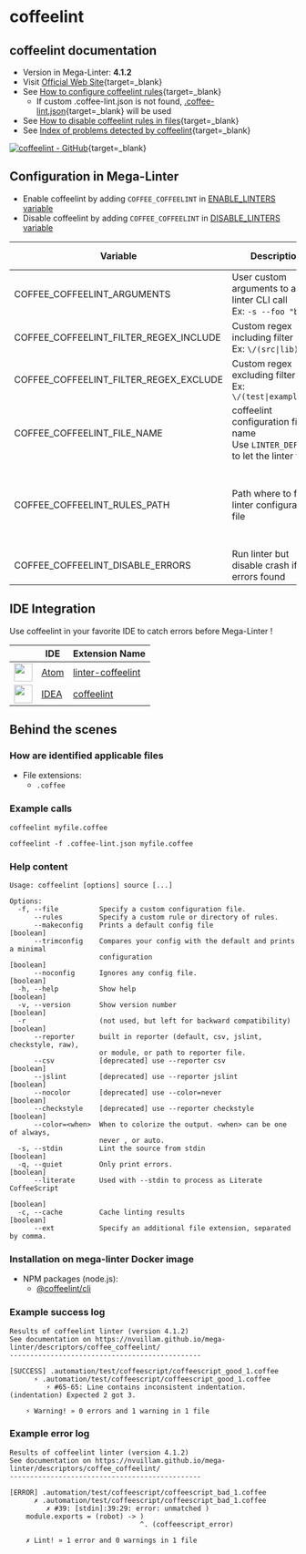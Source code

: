 <!-- markdownlint-disable MD033 MD041 -->
<!-- Generated by .automation/build.py, please do not update manually -->
# coffeelint

## coffeelint documentation

- Version in Mega-Linter: **4.1.2**
- Visit [Official Web Site](http://www.coffeelint.org){target=_blank}
- See [How to configure coffeelint rules](http://www.coffeelint.org/#options){target=_blank}
  - If custom .coffee-lint.json is not found, [.coffee-lint.json](https://github.com/nvuillam/mega-linter/tree/master/TEMPLATES/.coffee-lint.json){target=_blank} will be used
- See [How to disable coffeelint rules in files](http://www.coffeelint.org/#options){target=_blank}
- See [Index of problems detected by coffeelint](http://www.coffeelint.org/#options){target=_blank}

[![coffeelint - GitHub](https://gh-card.dev/repos/clutchski/coffeelint.svg?fullname=)](https://github.com/clutchski/coffeelint){target=_blank}

## Configuration in Mega-Linter

- Enable coffeelint by adding `COFFEE_COFFEELINT` in [ENABLE_LINTERS variable](/configuration/#activation-and-deactivation)
- Disable coffeelint by adding `COFFEE_COFFEELINT` in [DISABLE_LINTERS variable](/configuration/#activation-and-deactivation)

| Variable | Description | Default value |
| ----------------- | -------------- | -------------- |
| COFFEE_COFFEELINT_ARGUMENTS | User custom arguments to add in linter CLI call<br/>Ex: `-s --foo "bar"` |  |
| COFFEE_COFFEELINT_FILTER_REGEX_INCLUDE | Custom regex including filter<br/>Ex: `\/(src\|lib)\/` | Include every file |
| COFFEE_COFFEELINT_FILTER_REGEX_EXCLUDE | Custom regex excluding filter<br/>Ex: `\/(test\|examples)\/` | Exclude no file |
| COFFEE_COFFEELINT_FILE_NAME | coffeelint configuration file name</br>Use `LINTER_DEFAULT` to let the linter find it | `.coffee-lint.json` |
| COFFEE_COFFEELINT_RULES_PATH | Path where to find linter configuration file | Workspace folder, then Mega-Linter default rules |
| COFFEE_COFFEELINT_DISABLE_ERRORS | Run linter but disable crash if errors found | `false` |

## IDE Integration

Use coffeelint in your favorite IDE to catch errors before Mega-Linter !

| <!-- --> | IDE | Extension Name |
| :--: | ----------------- | -------------- |
| <img src="https://github.com/nvuillam/mega-linter/raw/master/docs/assets/icons/atom.ico" alt="" height="32px" class="megalinter-icon"></a> | [Atom](https://atom.io/) | [linter-coffeelint](https://atom.io/packages/linter-coffeelint) |
| <img src="https://github.com/nvuillam/mega-linter/raw/master/docs/assets/icons/idea.ico" alt="" height="32px" class="megalinter-icon"></a> | [IDEA](https://www.jetbrains.com/products.html#type=ide) | [coffeelint](https://plugins.jetbrains.com/plugin/7723-coffeelint) |

## Behind the scenes

### How are identified applicable files

- File extensions:
  - `.coffee`

<!-- markdownlint-disable -->
<!-- /* cSpell:disable */ -->

### Example calls

```shell
coffeelint myfile.coffee
```

```shell
coffeelint -f .coffee-lint.json myfile.coffee
```


### Help content

```shell
Usage: coffeelint [options] source [...]

Options:
  -f, --file          Specify a custom configuration file.
      --rules         Specify a custom rule or directory of rules.
      --makeconfig    Prints a default config file                     [boolean]
      --trimconfig    Compares your config with the default and prints a minimal
                      configuration                                    [boolean]
      --noconfig      Ignores any config file.                         [boolean]
  -h, --help          Show help                                        [boolean]
  -v, --version       Show version number                              [boolean]
  -r                  (not used, but left for backward compatibility)  [boolean]
      --reporter      built in reporter (default, csv, jslint, checkstyle, raw),
                      or module, or path to reporter file.
      --csv           [deprecated] use --reporter csv                  [boolean]
      --jslint        [deprecated] use --reporter jslint               [boolean]
      --nocolor       [deprecated] use --color=never                   [boolean]
      --checkstyle    [deprecated] use --reporter checkstyle           [boolean]
      --color=<when>  When to colorize the output. <when> can be one of always,
                      never , or auto.
  -s, --stdin         Lint the source from stdin                       [boolean]
  -q, --quiet         Only print errors.                               [boolean]
      --literate      Used with --stdin to process as Literate CoffeeScript
                                                                       [boolean]
  -c, --cache         Cache linting results                            [boolean]
      --ext           Specify an additional file extension, separated by comma.
```

### Installation on mega-linter Docker image

- NPM packages (node.js):
  - [@coffeelint/cli](https://www.npmjs.com/package/@coffeelint/cli)

### Example success log

```shell
Results of coffeelint linter (version 4.1.2)
See documentation on https://nvuillam.github.io/mega-linter/descriptors/coffee_coffeelint/
-----------------------------------------------

[SUCCESS] .automation/test/coffeescript/coffeescript_good_1.coffee
      ⚡ .automation/test/coffeescript/coffeescript_good_1.coffee
         ⚡ #65-65: Line contains inconsistent indentation. (indentation) Expected 2 got 3.
    
    ⚡ Warning! » 0 errors and 1 warning in 1 file

```

### Example error log

```shell
Results of coffeelint linter (version 4.1.2)
See documentation on https://nvuillam.github.io/mega-linter/descriptors/coffee_coffeelint/
-----------------------------------------------

[ERROR] .automation/test/coffeescript/coffeescript_bad_1.coffee
      ✗ .automation/test/coffeescript/coffeescript_bad_1.coffee
         ✗ #39: [stdin]:39:29: error: unmatched )
    module.exports = (robot) -> )
                                ^. (coffeescript_error)
    
    ✗ Lint! » 1 error and 0 warnings in 1 file

```

